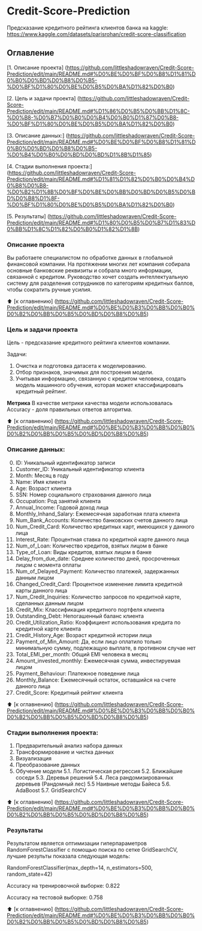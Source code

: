 # Credit-Score-Prediction
Предсказание кредитного рейтинга клиентов банка на kaggle: https://www.kaggle.com/datasets/parisrohan/credit-score-classification

## Оглавление
[1. Описание проекта] (https://github.com/littleshadowraven/Credit-Score-Prediction/edit/main/README.md#%D0%BE%D0%BF%D0%B8%D1%81%D0%B0%D0%BD%D0%B8%D0%B5-%D0%BF%D1%80%D0%BE%D0%B5%D0%BA%D1%82%D0%B0)

[2. Цель и задачи проекта] (https://github.com/littleshadowraven/Credit-Score-Prediction/edit/main/README.md#%D1%86%D0%B5%D0%BB%D1%8C-%D0%B8-%D0%B7%D0%B0%D0%B4%D0%B0%D1%87%D0%B8-%D0%BF%D1%80%D0%BE%D0%B5%D0%BA%D1%82%D0%B0)

[3. Описание данных:] (https://github.com/littleshadowraven/Credit-Score-Prediction/edit/main/README.md#%D0%BE%D0%BF%D0%B8%D1%81%D0%B0%D0%BD%D0%B8%D0%B5-%D0%B4%D0%B0%D0%BD%D0%BD%D1%8B%D1%85)

[4. Стадии выполнения проекта:] (https://github.com/littleshadowraven/Credit-Score-Prediction/edit/main/README.md#%D1%81%D1%82%D0%B0%D0%B4%D0%B8%D0%B8-%D0%B2%D1%8B%D0%BF%D0%BE%D0%BB%D0%BD%D0%B5%D0%BD%D0%B8%D1%8F-%D0%BF%D1%80%D0%BE%D0%B5%D0%BA%D1%82%D0%B0)

[5. Результаты] (https://github.com/littleshadowraven/Credit-Score-Prediction/edit/main/README.md#%D1%80%D0%B5%D0%B7%D1%83%D0%BB%D1%8C%D1%82%D0%B0%D1%82%D1%8B)


### Описание проекта
Вы работаете специалистом по обработке данных в глобальной финансовой компании. На протяжении многих лет компания собирала основные банковские реквизиты и собрала много информации, связанной с кредитом. Руководство хочет создать интеллектуальную систему для разделения сотрудников по категориям кредитных баллов, чтобы сократить ручные усилия.

:arrow_up: [к оглавнению] (https://github.com/littleshadowraven/Credit-Score-Prediction/edit/main/README.md#%D0%BE%D0%B3%D0%BB%D0%B0%D0%B2%D0%BB%D0%B5%D0%BD%D0%B8%D0%B5)

### Цель и задачи проекта
Цель - предсказание кредитного рейтинга клиентов компании. 

Задачи:
1. Очистка и подготовка датасета к моделированию.
2. Отбор признаков, значимых для построения модели.
3. Учитывая информацию, связанную с кредитом человека, создать модель машинного обучения, которая может классифицировать кредитный рейтинг.

**Метрика**
В качестве метрики качества модели использовалась Accuracy - доля правильных ответов алгоритма.

:arrow_up: [к оглавнению] (https://github.com/littleshadowraven/Credit-Score-Prediction/edit/main/README.md#%D0%BE%D0%B3%D0%BB%D0%B0%D0%B2%D0%BB%D0%B5%D0%BD%D0%B8%D0%B5)

### Описание данных:
  0. ID: Уникальный идентификатор записи
  1. Customer_ID: Уникальный идентификатор клиента
  2. Month: Месяц в году
  3. Name: Имя клиента
  4. Age: Возраст клиента
  5. SSN: Номер социального страхования данного лица
  6. Occupation: Род занятий клиента
  7. Annual_Income: Годовой доход лица
  8. Monthly_Inhand_Salary: Ежемесячная заработная плата клиента
  9. Num_Bank_Accounts: Количество банковских счетов данного лица
  10. Num_Credit_Card: Количество кредитных карт, имеющихся у данного лица
  11. Interest_Rate: Процентная ставка по кредитной карте данного лица
  12. Num_of_Loan: Количество кредитов, взятых лицом в банке
  13. Type_of_Loan: Виды кредитов, взятых лицом в банке
  14. Delay_from_due_date: Среднее количество дней, просроченных лицом с момента оплаты
  15. Num_of_Delayed_Payment: Количество платежей, задержанных данным лицом
  16. Changed_Credit_Card: Процентное изменение лимита кредитной карты данного лица
  17. Num_Credit_Inquiries: Количество запросов по кредитной карте, сделанных данным лицом
  18. Credit_Mix: Классификация кредитного портфеля клиента
  19. Outstanding_Debt: Непогашенный баланс клиента
  20. Credit_Utilization_Ratio: Коэффициент использования кредита по кредитной карте клиента
  21. Credit_History_Age: Возраст кредитной истории лица
  22. Payment_of_Min_Amount: Да, если лицо оплатило только минимальную сумму, подлежащую выплате, в противном случае нет
  23. Total_EMI_per_month: Общий EMI человека в месяц
  24. Amount_invested_monthly: Ежемесячная сумма, инвестируемая лицом
  25. Payment_Behaviour: Платежное поведение лица
  26. Monthly_Balance: Ежемесячный остаток, оставшийся на счете данного лица
  27. Credit_Score: Кредитный рейтинг клиента

:arrow_up: [к оглавнению] (https://github.com/littleshadowraven/Credit-Score-Prediction/edit/main/README.md#%D0%BE%D0%B3%D0%BB%D0%B0%D0%B2%D0%BB%D0%B5%D0%BD%D0%B8%D0%B5)

### Стадии выполнения проекта:
  1. Предварительный анализ набора данных
  2. Трансформирование и чистка данных
  3. Визуализация
  4. Преобразование данных
  5. Обучение модели
    5.1. Логистическая регрессия
    5.2. Ближайшие соседи
    5.3. Деревья решений
    5.4. Леса рандомизированных деревьев (Рандомный лес)
    5.5 Наивные методы Байеса
    5.6. AdaBoost
    5.7. GridSearchCV

:arrow_up: [к оглавнению] (https://github.com/littleshadowraven/Credit-Score-Prediction/edit/main/README.md#%D0%BE%D0%B3%D0%BB%D0%B0%D0%B2%D0%BB%D0%B5%D0%BD%D0%B8%D0%B5)

### Результаты
Результатом является оптимизации гиперпараметров RandomForestClassifier с помощью поиска по сетке GridSearchCV, лучшие результы показала следующая модель:

RandomForestClassifier(max_depth=14, n_estimators=500, random_state=42)

Accuracy на тренировочной выборке: 0.822

Accuracy на тестовой выборке: 0.758

:arrow_up: [к оглавнению] (https://github.com/littleshadowraven/Credit-Score-Prediction/edit/main/README.md#%D0%BE%D0%B3%D0%BB%D0%B0%D0%B2%D0%BB%D0%B5%D0%BD%D0%B8%D0%B5)
